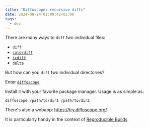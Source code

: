 ```yaml
---
title: "Diffoscope: recursive diffs"
date: 2024-08-24T01:09:42+02:00
tags:
  - dev
---
```


There are many ways to `diff` two individual files:

- `diff`
- [`colordiff`](https://www.colordiff.org/)
- [`icdiff`](https://github.com/jeffkaufman/icdiff)
- [`delta`](https://github.com/dandavison/delta)

But how can you `diff` two individual directories?

<!--more-->

Enter [`diffoscope`](https://diffoscope.org/).

Install it with your favorite package manager. Usage is as simple as:

```shell
diffoscope /path/to/dir1 /path/to/dir2
```

There's also a webapp: https://try.diffoscope.org/

It is particularly handy in the context of [Reproducible
Builds](https://reproducible-builds.org/).
